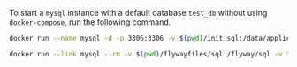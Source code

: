 To start a `mysql` instance with a default database `test_db` without using `docker-compose`, run the following command.

```bash
docker run --name mysql -d -p 3306:3306 -v $(pwd)/init.sql:/data/application/init.sql -e "MYSQL_ROOT_PASSWORD=P@ssw0rd" -e "MYSQL_DATABASE=config_data" mysql:5.7.32 --character-set-server=utf8mb4 --collation-server=utf8mb4_unicode_ci --init-file /data/application/init.sql
```

```bash
docker run --link mysql --rm -v $(pwd)/flywayfiles/sql:/flyway/sql -v "/var/run/docker.sock":"/var/run/docker.sock" -v $(pwd)/flywayfiles/conf:/flyway/conf flyway/flyway:7.15 migrate -url="jdbc:mysql://mysql:3306?allowPublicKeyRetrieval=True" -user=root -password=P@ssw0rd -locations=filesystem:/flyway/sql/ -connectRetries=2
```